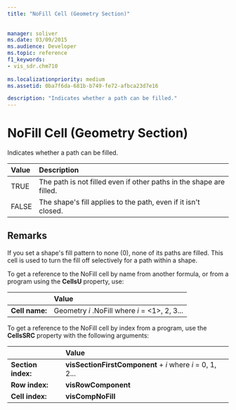 ```yaml
---
title: "NoFill Cell (Geometry Section)"
 
 
manager: soliver
ms.date: 03/09/2015
ms.audience: Developer
ms.topic: reference
f1_keywords:
- vis_sdr.chm710
 
ms.localizationpriority: medium
ms.assetid: 0ba7f6da-681b-b749-fe72-afbca23d7e16

description: "Indicates whether a path can be filled."
---
```


# NoFill Cell (Geometry Section)

Indicates whether a path can be filled.
  
|**Value**|**Description**|
|:-----|:-----|
| TRUE  <br/> | The path is not filled even if other paths in the shape are filled. |
| FALSE  <br/> | The shape's fill applies to the path, even if it isn't closed. |
   
## Remarks

If you set a shape's fill pattern to none (0), none of its paths are filled. This cell is used to turn the fill off selectively for a path within a shape.
  
To get a reference to the NoFill cell by name from another formula, or from a program using the **CellsU** property, use: 
  
||Value |
|:-----|:-----|
| **Cell name:**  <br/> | Geometry  *i*  .NoFill            where  *i*  = <1>, 2, 3... |
   
To get a reference to the NoFill cell by index from a program, use the **CellsSRC** property with the following arguments: 
  
||Value |
|:-----|:-----|
| **Section index:**  <br/> |**visSectionFirstComponent** +  *i*            where  *i*  = 0, 1, 2... |
| **Row index:**  <br/> |**visRowComponent** <br/> |
| **Cell index:**  <br/> |**visCompNoFill** <br/> |
   

